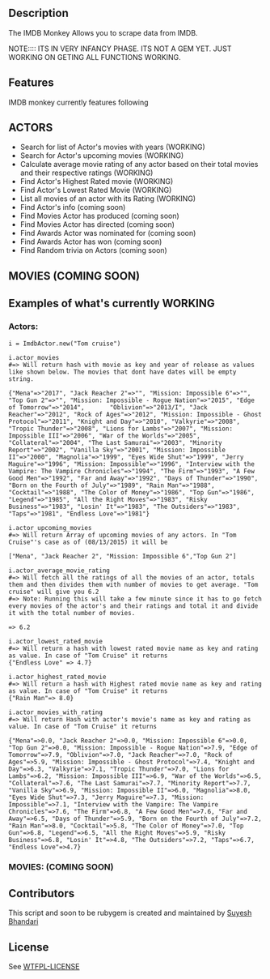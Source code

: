 ## Description

The IMDB Monkey  Allows you to scrape data from IMDB.

NOTE:::: ITS IN VERY INFANCY PHASE. ITS NOT A GEM YET. JUST WORKING ON GETING ALL FUNCTIONS WORKING.

## Features

IMDB monkey currently features following

## ACTORS

* Search for list of Actor's movies with years (WORKING)
* Search for Actor's upcoming movies (WORKING)
* Calculate average movie rating of any actor based on their total movies and their respective ratings (WORKING)
* Find Actor's Highest Rated movie (WORKING)
* Find Actor's Lowest Rated Movie (WORKING)
* List all movies of an actor with its Rating (WORKING)
* Find Actor's info (coming soon)
* Find Movies Actor has produced (coming soon)
* Find Movies Actor has directed (coming soon)
* Find Awards Actor was nominated for (coming soon)
* Find Awards Actor has won (coming soon)
* Find Random trivia on Actors (coming soon)

## MOVIES (COMING SOON)



## Examples of what's currently WORKING

### Actors:

    i = ImdbActor.new("Tom cruise")

    i.actor_movies
    #=> Will return hash with movie as key and year of release as values like shown below. The movies that dont have dates will be empty string.

    {"Mena"=>"2017", "Jack Reacher 2"=>"", "Mission: Impossible 6"=>"", "Top Gun 2"=>"", "Mission: Impossible - Rogue Nation"=>"2015", "Edge of Tomorrow"=>"2014",       "Oblivion"=>"2013/I", "Jack Reacher"=>"2012", "Rock of Ages"=>"2012", "Mission: Impossible - Ghost Protocol"=>"2011", "Knight and Day"=>"2010", "Valkyrie"=>"2008", "Tropic Thunder"=>"2008", "Lions for Lambs"=>"2007", "Mission: Impossible III"=>"2006", "War of the Worlds"=>"2005", "Collateral"=>"2004", "The Last Samurai"=>"2003", "Minority Report"=>"2002", "Vanilla Sky"=>"2001", "Mission: Impossible II"=>"2000", "Magnolia"=>"1999", "Eyes Wide Shut"=>"1999", "Jerry Maguire"=>"1996", "Mission: Impossible"=>"1996", "Interview with the Vampire: The Vampire Chronicles"=>"1994", "The Firm"=>"1993", "A Few Good Men"=>"1992", "Far and Away"=>"1992", "Days of Thunder"=>"1990", "Born on the Fourth of July"=>"1989", "Rain Man"=>"1988", "Cocktail"=>"1988", "The Color of Money"=>"1986", "Top Gun"=>"1986", "Legend"=>"1985", "All the Right Moves"=>"1983", "Risky Business"=>"1983", "Losin' It"=>"1983", "The Outsiders"=>"1983", "Taps"=>"1981", "Endless Love"=>"1981"}

    i.actor_upcoming_movies
    #=> Will return Array of upcoming movies of any actors. In "Tom Cruise"'s case as of (08/13/2015) it will be

    ["Mena", "Jack Reacher 2", "Mission: Impossible 6","Top Gun 2"]

    i.actor_average_movie_rating
    #=> Will fetch all the ratings of all the movies of an actor, totals them and then divides them with number of movies to get average. "Tom cruise" will give you 6.2
    #=> Note: Running this will take a few minute since it has to go fetch every movies of the actor's and their ratings and total it and divide it with the total number of movies.

    => 6.2

    i.actor_lowest_rated_movie
    #=> Will return a hash with lowest rated movie name as key and rating as value. In case of "Tom Cruise" it returns
    {"Endless Love" => 4.7}

    i.actor_highest_rated_movie
    #=> Will return a hash with Highest rated movie name as key and rating as value. In case of "Tom Cruise" it returns
    {"Rain Man"=> 8.0}

    i.actor_movies_with_rating
    #=> Will return Hash with actor's movie's name as key and rating as value. In case of "Tom Cruise" it returns

    {"Mena"=>0.0, "Jack Reacher 2"=>0.0, "Mission: Impossible 6"=>0.0, "Top Gun 2"=>0.0, "Mission: Impossible - Rogue Nation"=>7.9, "Edge of Tomorrow"=>7.9, "Oblivion"=>7.0, "Jack Reacher"=>7.0, "Rock of Ages"=>5.9, "Mission: Impossible - Ghost Protocol"=>7.4, "Knight and Day"=>6.3, "Valkyrie"=>7.1, "Tropic Thunder"=>7.0, "Lions for Lambs"=>6.2, "Mission: Impossible III"=>6.9, "War of the Worlds"=>6.5, "Collateral"=>7.6, "The Last Samurai"=>7.7, "Minority Report"=>7.7, "Vanilla Sky"=>6.9, "Mission: Impossible II"=>6.0, "Magnolia"=>8.0, "Eyes Wide Shut"=>7.3, "Jerry Maguire"=>7.3, "Mission: Impossible"=>7.1, "Interview with the Vampire: The Vampire Chronicles"=>7.6, "The Firm"=>6.8, "A Few Good Men"=>7.6, "Far and Away"=>6.5, "Days of Thunder"=>5.9, "Born on the Fourth of July"=>7.2, "Rain Man"=>8.0, "Cocktail"=>5.8, "The Color of Money"=>7.0, "Top Gun"=>6.8, "Legend"=>6.5, "All the Right Moves"=>5.9, "Risky Business"=>6.8, "Losin' It"=>4.8, "The Outsiders"=>7.2, "Taps"=>6.7, "Endless Love"=>4.7}


### MOVIES: (COMING SOON)

## Contributors

This script and soon to be rubygem is created and maintained by [Suyesh Bhandari](https://www.suyesh.com)

## License

See [WTFPL-LICENSE](http://www.wtfpl.net/txt/copying/)

